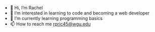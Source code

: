 - 👋 Hi, I’m Rachel 
- 👀 I’m interested in learning to code and becoming a web developer
- 🌱 I’m currently learning programming basics
- 📫 How to reach me rpric45@wgu.edu

<!---
rpric45/rpric45 is a ✨ special ✨ repository because its `README.md` (this file) appears on your GitHub profile.
You can click the Preview link to take a look at your changes.
--->
